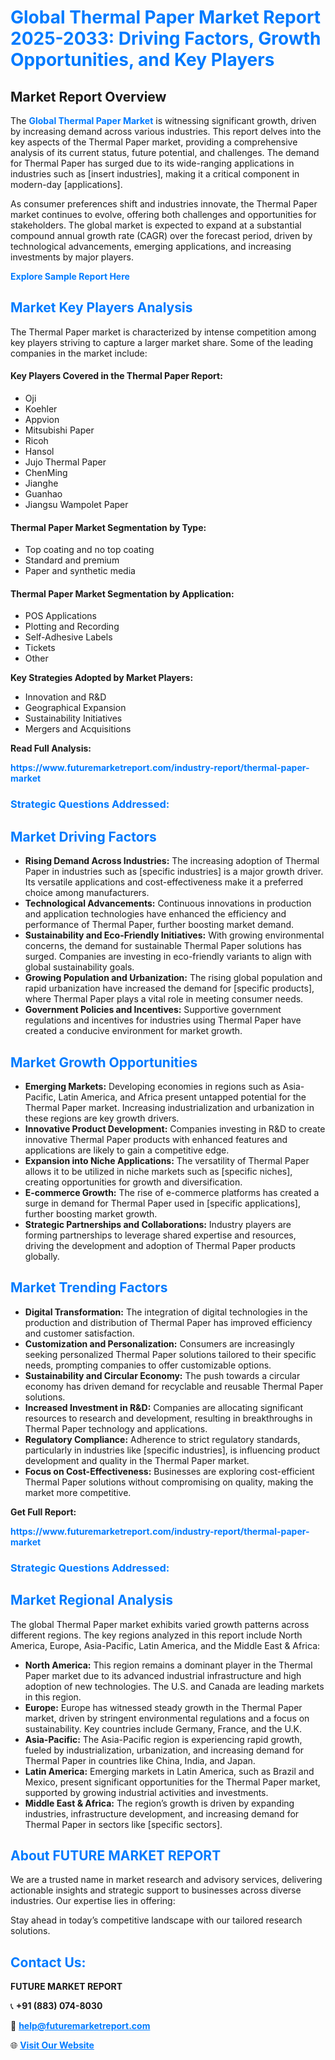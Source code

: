 <h1 style="color: #007BFF;">Global Thermal Paper Market Report 2025-2033: Driving Factors, Growth Opportunities, and Key Players</h1>

<section id="overview">
<h2>Market Report Overview</h2>
<p>The <a href="https://www.futuremarketreport.com/industry-report/thermal-paper-market" style="color: #007BFF; text-decoration: none;"><strong>Global Thermal Paper Market</strong></a> is witnessing significant growth, driven by increasing demand across various industries. This report delves into the key aspects of the Thermal Paper market, providing a comprehensive analysis of its current status, future potential, and challenges. The demand for Thermal Paper has surged due to its wide-ranging applications in industries such as [insert industries], making it a critical component in modern-day [applications].</p>
<p>As consumer preferences shift and industries innovate, the Thermal Paper market continues to evolve, offering both challenges and opportunities for stakeholders. The global market is expected to expand at a substantial compound annual growth rate (CAGR) over the forecast period, driven by technological advancements, emerging applications, and increasing investments by major players.</p>
</section>

<section id="overview">
<p><a href="https://www.futuremarketreport.com/request-sample/reportId=101662" style="color: #007BFF; text-decoration: none;"><strong>Explore Sample Report Here</strong></a></p>
</section>

<section id="key-players">
<h2 style="color: #007BFF;">Market Key Players Analysis</h2>
<p>The Thermal Paper market is characterized by intense competition among key players striving to capture a larger market share. Some of the leading companies in the market include:</p>
<h4>Key Players Covered in the Thermal Paper Report:</h4>
<ul><li>Oji</li><li>Koehler</li><li>Appvion</li><li>Mitsubishi Paper</li><li>Ricoh</li><li>Hansol</li><li>Jujo Thermal Paper</li><li>ChenMing</li><li>Jianghe</li><li>Guanhao</li><li>Jiangsu Wampolet Paper</li></ul>
<h4>Thermal Paper Market Segmentation by Type:</h4>
<ul><li>Top coating and no top coating</li><li>Standard and premium</li><li>Paper and synthetic media</li></ul>

<h4>Thermal Paper Market Segmentation by Application:</h4>
<ul><li>POS Applications</li><li>Plotting and Recording</li><li>Self-Adhesive Labels</li><li>Tickets</li><li>Other</li></ul>
<p><strong>Key Strategies Adopted by Market Players:</strong></p>
<ul>
<li>Innovation and R&D</li>
<li>Geographical Expansion</li>
<li>Sustainability Initiatives</li>
<li>Mergers and Acquisitions</li>
</ul>
</section>

<section>
<p><strong>Read Full Analysis: </strong></p><a href="https://www.futuremarketreport.com/industry-report/thermal-paper-market" style="color: #007BFF; text-decoration: none;"><strong>https://www.futuremarketreport.com/industry-report/thermal-paper-market</strong></a>
<h3 style="color: #007BFF;">Strategic Questions Addressed:</h3>
</section>

<section id="driving-factors">
<h2 style="color: #007BFF;">Market Driving Factors</h2>
<ul>
<li><strong>Rising Demand Across Industries:</strong> The increasing adoption of Thermal Paper in industries such as [specific industries] is a major growth driver. Its versatile applications and cost-effectiveness make it a preferred choice among manufacturers.</li>
<li><strong>Technological Advancements:</strong> Continuous innovations in production and application technologies have enhanced the efficiency and performance of Thermal Paper, further boosting market demand.</li>
<li><strong>Sustainability and Eco-Friendly Initiatives:</strong> With growing environmental concerns, the demand for sustainable Thermal Paper solutions has surged. Companies are investing in eco-friendly variants to align with global sustainability goals.</li>
<li><strong>Growing Population and Urbanization:</strong> The rising global population and rapid urbanization have increased the demand for [specific products], where Thermal Paper plays a vital role in meeting consumer needs.</li>
<li><strong>Government Policies and Incentives:</strong> Supportive government regulations and incentives for industries using Thermal Paper have created a conducive environment for market growth.</li>
</ul>
</section>

<section id="growth-opportunities">
<h2 style="color: #007BFF;">Market Growth Opportunities</h2>
<ul>
<li><strong>Emerging Markets:</strong> Developing economies in regions such as Asia-Pacific, Latin America, and Africa present untapped potential for the Thermal Paper market. Increasing industrialization and urbanization in these regions are key growth drivers.</li>
<li><strong>Innovative Product Development:</strong> Companies investing in R&D to create innovative Thermal Paper products with enhanced features and applications are likely to gain a competitive edge.</li>
<li><strong>Expansion into Niche Applications:</strong> The versatility of Thermal Paper allows it to be utilized in niche markets such as [specific niches], creating opportunities for growth and diversification.</li>
<li><strong>E-commerce Growth:</strong> The rise of e-commerce platforms has created a surge in demand for Thermal Paper used in [specific applications], further boosting market growth.</li>
<li><strong>Strategic Partnerships and Collaborations:</strong> Industry players are forming partnerships to leverage shared expertise and resources, driving the development and adoption of Thermal Paper products globally.</li>
</ul>
</section>

<section id="trending-factors">
<h2 style="color: #007BFF;">Market Trending Factors</h2>
<ul>
<li><strong>Digital Transformation:</strong> The integration of digital technologies in the production and distribution of Thermal Paper has improved efficiency and customer satisfaction.</li>
<li><strong>Customization and Personalization:</strong> Consumers are increasingly seeking personalized Thermal Paper solutions tailored to their specific needs, prompting companies to offer customizable options.</li>
<li><strong>Sustainability and Circular Economy:</strong> The push towards a circular economy has driven demand for recyclable and reusable Thermal Paper solutions.</li>
<li><strong>Increased Investment in R&D:</strong> Companies are allocating significant resources to research and development, resulting in breakthroughs in Thermal Paper technology and applications.</li>
<li><strong>Regulatory Compliance:</strong> Adherence to strict regulatory standards, particularly in industries like [specific industries], is influencing product development and quality in the Thermal Paper market.</li>
<li><strong>Focus on Cost-Effectiveness:</strong> Businesses are exploring cost-efficient Thermal Paper solutions without compromising on quality, making the market more competitive.</li>
</ul>
</section>

<section>
<p><strong>Get Full Report: </strong></p><a href="https://www.futuremarketreport.com/industry-report/thermal-paper-market" style="color: #007BFF; text-decoration: none;"><strong>https://www.futuremarketreport.com/industry-report/thermal-paper-market</strong></a>
<h3 style="color: #007BFF;">Strategic Questions Addressed:</h3>
</section>


<section id="regional-analysis">
<h2 style="color: #007BFF;">Market Regional Analysis</h2>
<p>The global Thermal Paper market exhibits varied growth patterns across different regions. The key regions analyzed in this report include North America, Europe, Asia-Pacific, Latin America, and the Middle East & Africa:</p>
<ul>
<li><strong>North America:</strong> This region remains a dominant player in the Thermal Paper market due to its advanced industrial infrastructure and high adoption of new technologies. The U.S. and Canada are leading markets in this region.</li>
<li><strong>Europe:</strong> Europe has witnessed steady growth in the Thermal Paper market, driven by stringent environmental regulations and a focus on sustainability. Key countries include Germany, France, and the U.K.</li>
<li><strong>Asia-Pacific:</strong> The Asia-Pacific region is experiencing rapid growth, fueled by industrialization, urbanization, and increasing demand for Thermal Paper in countries like China, India, and Japan.</li>
<li><strong>Latin America:</strong> Emerging markets in Latin America, such as Brazil and Mexico, present significant opportunities for the Thermal Paper market, supported by growing industrial activities and investments.</li>
<li><strong>Middle East & Africa:</strong> The region’s growth is driven by expanding industries, infrastructure development, and increasing demand for Thermal Paper in sectors like [specific sectors].</li>
</ul>
</section>

<footer>
<h2 style="color: #007BFF;">About FUTURE MARKET REPORT</h2>
<p>We are a trusted name in market research and advisory services, delivering actionable insights and strategic support to businesses across diverse industries. Our expertise lies in offering:</p>

<p>Stay ahead in today’s competitive landscape with our tailored research solutions.</p>

<h2 style="color: #007BFF;">Contact Us:</h2>
<p><strong>FUTURE MARKET REPORT</strong></p>
<p>📞 <strong>+91 (883) 074-8030</strong></p>
<p>📧 <strong><a href="mailto:help@futuremarketreport.com" style="color: #007BFF;">help@futuremarketreport.com</a></strong></p>
<p>🌐 <strong><a href="https://www.futuremarketreport.com/" style="color: #007BFF;">Visit Our Website</a></strong></p>
</footer>